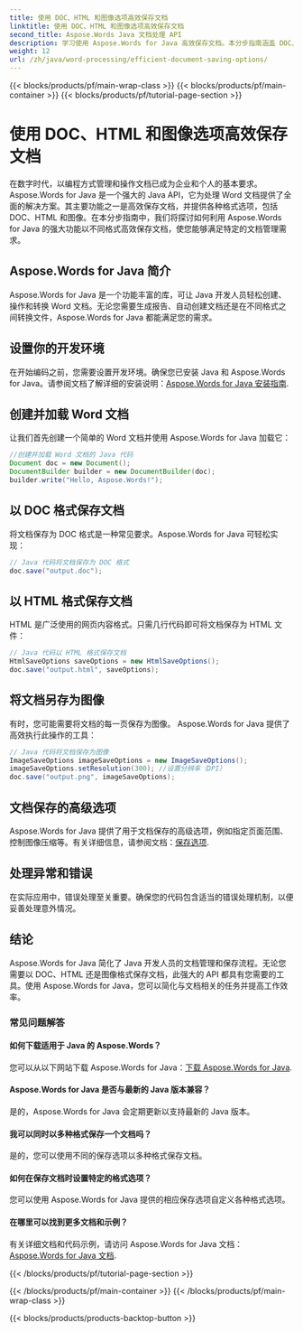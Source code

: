 ```yaml
---
title: 使用 DOC、HTML 和图像选项高效保存文档
linktitle: 使用 DOC、HTML 和图像选项高效保存文档
second_title: Aspose.Words Java 文档处理 API
description: 学习使用 Aspose.Words for Java 高效保存文档。本分步指南涵盖 DOC、HTML 和图像选项，可增强您的文档管理技能。
weight: 12
url: /zh/java/word-processing/efficient-document-saving-options/
---
```


{{< blocks/products/pf/main-wrap-class >}}
{{< blocks/products/pf/main-container >}}
{{< blocks/products/pf/tutorial-page-section >}}

# 使用 DOC、HTML 和图像选项高效保存文档

在数字时代，以编程方式管理和操作文档已成为企业和个人的基本要求。Aspose.Words for Java 是一个强大的 Java API，它为处理 Word 文档提供了全面的解决方案。其主要功能之一是高效保存文档，并提供各种格式选项，包括 DOC、HTML 和图像。在本分步指南中，我们将探讨如何利用 Aspose.Words for Java 的强大功能以不同格式高效保存文档，使您能够满足特定的文档管理需求。


## Aspose.Words for Java 简介

Aspose.Words for Java 是一个功能丰富的库，可让 Java 开发人员轻松创建、操作和转换 Word 文档。无论您需要生成报告、自动创建文档还是在不同格式之间转换文件，Aspose.Words for Java 都能满足您的需求。

## 设置你的开发环境

在开始编码之前，您需要设置开发环境。确保您已安装 Java 和 Aspose.Words for Java。请参阅文档了解详细的安装说明：[Aspose.Words for Java 安装指南](https://releases.aspose.com/words/java/).

## 创建并加载 Word 文档

让我们首先创建一个简单的 Word 文档并使用 Aspose.Words for Java 加载它：

```java
//创建并加载 Word 文档的 Java 代码
Document doc = new Document();
DocumentBuilder builder = new DocumentBuilder(doc);
builder.write("Hello, Aspose.Words!");
```

## 以 DOC 格式保存文档

将文档保存为 DOC 格式是一种常见要求。Aspose.Words for Java 可轻松实现：

```java
// Java 代码将文档保存为 DOC 格式
doc.save("output.doc");
```

## 以 HTML 格式保存文档

HTML 是广泛使用的网页内容格式。只需几行代码即可将文档保存为 HTML 文件：

```java
// Java 代码以 HTML 格式保存文档
HtmlSaveOptions saveOptions = new HtmlSaveOptions();
doc.save("output.html", saveOptions);
```

## 将文档另存为图像

有时，您可能需要将文档的每一页保存为图像。 Aspose.Words for Java 提供了高效执行此操作的工具：

```java
// Java 代码将文档保存为图像
ImageSaveOptions imageSaveOptions = new ImageSaveOptions();
imageSaveOptions.setResolution(300); //设置分辨率（DPI）
doc.save("output.png", imageSaveOptions);
```

## 文档保存的高级选项

Aspose.Words for Java 提供了用于文档保存的高级选项，例如指定页面范围、控制图像压缩等。有关详细信息，请参阅文档：[保存选项](https://reference.aspose.com/words/java/com.aspose.words/saveoptions/).

## 处理异常和错误

在实际应用中，错误处理至关重要。确保您的代码包含适当的错误处理机制，以便妥善处理意外情况。

## 结论

Aspose.Words for Java 简化了 Java 开发人员的文档管理和保存流程。无论您需要以 DOC、HTML 还是图像格式保存文档，此强大的 API 都具有您需要的工具。使用 Aspose.Words for Java，您可以简化与文档相关的任务并提高工作效率。

### 常见问题解答

#### 如何下载适用于 Java 的 Aspose.Words？

您可以从以下网站下载 Aspose.Words for Java：[下载 Aspose.Words for Java](https://releases.aspose.com/words/java/).

#### Aspose.Words for Java 是否与最新的 Java 版本兼容？

是的，Aspose.Words for Java 会定期更新以支持最新的 Java 版本。

#### 我可以同时以多种格式保存一个文档吗？

是的，您可以使用不同的保存选项以多种格式保存文档。

#### 如何在保存文档时设置特定的格式选项？

您可以使用 Aspose.Words for Java 提供的相应保存选项自定义各种格式选项。

#### 在哪里可以找到更多文档和示例？

有关详细文档和代码示例，请访问 Aspose.Words for Java 文档：[Aspose.Words for Java 文档](https://reference.aspose.com/words/java/).

{{< /blocks/products/pf/tutorial-page-section >}}

{{< /blocks/products/pf/main-container >}}
{{< /blocks/products/pf/main-wrap-class >}}

{{< blocks/products/products-backtop-button >}}
